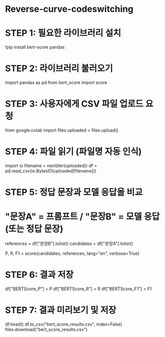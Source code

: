 # Reverse-curve-codeswitching
# STEP 1: 필요한 라이브러리 설치
!pip install bert-score pandas

# STEP 2: 라이브러리 불러오기
import pandas as pd
from bert_score import score

# STEP 3: 사용자에게 CSV 파일 업로드 요청
from google.colab import files
uploaded = files.upload()

# STEP 4: 파일 읽기 (파일명 자동 인식)
import io
filename = next(iter(uploaded))
df = pd.read_csv(io.BytesIO(uploaded[filename]))

# STEP 5: 정답 문장과 모델 응답을 비교
# "문장A" = 프롬프트 / "문장B" = 모델 응답 (또는 정답 문장)

references = df["문장B"].tolist()
candidates = df["문장A"].tolist()

P, R, F1 = score(candidates, references, lang="en", verbose=True)

# STEP 6: 결과 저장
df["BERTScore_P"] = P
df["BERTScore_R"] = R
df["BERTScore_F1"] = F1

# STEP 7: 결과 미리보기 및 저장
df.head()
df.to_csv("bert_score_results.csv", index=False)
files.download("bert_score_results.csv")

